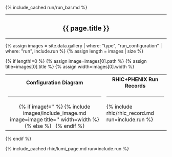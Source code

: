 {% include_cached run/run_bar.md %}
<hr/>
<center><h2>{{ page.title }}</h2></center>
<hr/>

{% assign images = site.data.gallery | where: "type", "run_configuration" | where: "run", include.run %}
{% assign length = images | size %}

{% if length!=0 %}
{% assign image=images[0].path %}
{% assign title=images[0].title %}
{% assign width=images[0].width %}


<table width="110%">
<tr><th style="text-align:center">Configuration Diagram</th><th style="text-align:center">RHIC+PHENIX Run Records</th></tr>
<tr>
<td><hr/></td><td><hr/></td>
</tr>

<tr>

<td style="text-align:center">
{% if image!='' %}
{% include images/include_image.md image=image title='' width=width %}
{% else %}
&nbsp;
{% endif %}
</td>

<td valign="top">
{% include rhic/rhic_record.md run=include.run %}
</td>

</tr>

</table>

{% endif %}

{% include_cached rhic/lumi_page.md run=include.run %}
